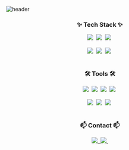 <!--타이틀 부분-->
![header](https://capsule-render.vercel.app/api?type=waving&color=gradient&height=300&section=header&text=Welcome%20to%20my%20profile!&fontSize=50)

<!--내용 부분-->
<h3 align="center">✨ Tech Stack ✨</h3>

<div align="center">
  <img src="https://img.shields.io/badge/python-3670A0?style=for-the-badge&logo=python&logoColor=ffdd54" />&nbsp
  <img src="https://img.shields.io/badge/pytorch-150458?style=for-the-badge&logo=pytorch&logoColor=EE4C2C" />&nbsp
  <img src="https://img.shields.io/badge/scikitlearn-500000?style=for-the-badge&logo=scikitlearn&logoColor=F7931E" />&nbsp
</div>

<br>

<div align="center">
  <img src="https://img.shields.io/badge/pandas-150458.svg?style=for-the-badge&logo=pandas&logoColor=white" />&nbsp
  <img src="https://img.shields.io/badge/numpy-4d77cf.svg?style=for-the-badge&logo=numpy&logoColor=white" />&nbsp
  <img src="https://img.shields.io/badge/Matplotlib-11557c.svg?style=for-the-badge&logo=Matplotlib&logoColor=white" />&nbsp
</div>

<br>

<h3 align="center">🛠 Tools 🛠</h3>
<div align="center">
  <img src="https://img.shields.io/badge/git-F05033.svg?style=for-the-badge&logo=git&logoColor=white" />&nbsp
  <img src="https://img.shields.io/badge/github-181717.svg?style=for-the-badge&logo=github&logoColor=white" />&nbsp
  <img src="https://img.shields.io/badge/VSCode-2C2C32.svg?style=for-the-badge&logo=visual-studio-code&logoColor=22ABF3" />&nbsp
  <img src="https://img.shields.io/badge/jupyter-2C2C32.svg?style=for-the-badge&logo=jupyter&logoColor=F37726" />&nbsp
  
</div>

<br>

<div align="center">
  <img src="https://img.shields.io/badge/Colab-2C2C32.svg?style=for-the-badge&logo=googlecolab&logoColor=F9AB00" />&nbsp
  <img src="https://img.shields.io/badge/Notion-F3F3F3.svg?style=for-the-badge&logo=notion&logoColor=black" />&nbsp
  <img src="https://img.shields.io/badge/figma-F24E1E.svg?style=for-the-badge&logo=figma&logoColor=white" />&nbsp
  
</div>



<br>

<h3 align="center">📫 Contact 📫</h3>
<div align="center">
  </a>
  <a href="mailto:sungwoo012477@gmail.com">
    <img
      src="https://img.shields.io/badge/sungwoo012477@gmail.com-D14836?style=for-the-badge&logo=gmail&logoColor=white"/>&nbsp
  </a>
  <a href="https://mygrowthring.tistory.com/">
    <img src="https://img.shields.io/badge/Tistory-FFFFFF?style=for-the-badge&logo=tistory&logoColor=orange" />&nbsp
</div>
